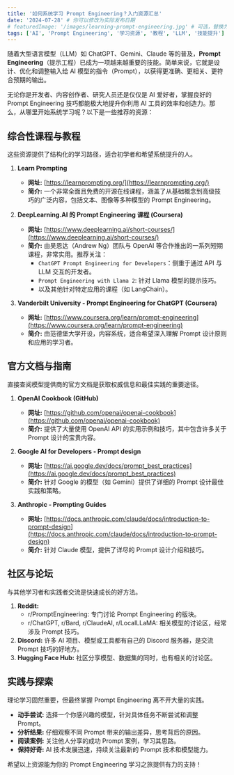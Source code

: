 ```yaml
---
title: '如何系统学习 Prompt Engineering？入门资源汇总'
date: '2024-07-28' # 你可以修改为实际发布日期
# featuredImage: '/images/learning-prompt-engineering.jpg' # 可选，替换为你自己的图片路径
tags: ['AI', 'Prompt Engineering', '学习资源', '教程', 'LLM', '技能提升']
---
```


随着大型语言模型（LLM）如 ChatGPT、Gemini、Claude 等的普及，**Prompt Engineering**（提示工程）已成为一项越来越重要的技能。简单来说，它就是设计、优化和调整输入给 AI 模型的指令（Prompt），以获得更准确、更相关、更符合预期的输出。

无论你是开发者、内容创作者、研究人员还是仅仅是 AI 爱好者，掌握良好的 Prompt Engineering 技巧都能极大地提升你利用 AI 工具的效率和创造力。那么，从哪里开始系统学习呢？以下是一些推荐的资源：

## 综合性课程与教程

这些资源提供了结构化的学习路径，适合初学者和希望系统提升的人。

1.  **Learn Prompting**
    *   **网址:** [https://learnprompting.org/](https://learnprompting.org/)
    *   **简介:** 一个非常全面且免费的开源在线课程，涵盖了从基础概念到高级技巧的广泛内容，包括文本、图像等多种模型的 Prompt Engineering。

2.  **DeepLearning.AI 的 Prompt Engineering 课程 (Coursera)**
    *   **网址:** [https://www.deeplearning.ai/short-courses/](https://www.deeplearning.ai/short-courses/)
    *   **简介:** 由吴恩达（Andrew Ng）团队与 OpenAI 等合作推出的一系列短期课程，非常实用。推荐关注：
        *   `ChatGPT Prompt Engineering for Developers`：侧重于通过 API 与 LLM 交互的开发者。
        *   `Prompt Engineering with Llama 2`: 针对 Llama 模型的提示技巧。
        *   以及其他针对特定应用的课程（如 LangChain）。

3.  **Vanderbilt University - Prompt Engineering for ChatGPT (Coursera)**
    *   **网址:** [https://www.coursera.org/learn/prompt-engineering](https://www.coursera.org/learn/prompt-engineering)
    *   **简介:** 由范德堡大学开设，内容系统，适合希望深入理解 Prompt 设计原则和应用的学习者。

## 官方文档与指南

直接查阅模型提供商的官方文档是获取权威信息和最佳实践的重要途径。

1.  **OpenAI Cookbook (GitHub)**
    *   **网址:** [https://github.com/openai/openai-cookbook](https://github.com/openai/openai-cookbook)
    *   **简介:** 提供了大量使用 OpenAI API 的实用示例和技巧，其中包含许多关于 Prompt 设计的宝贵内容。

2.  **Google AI for Developers - Prompt design**
    *   **网址:** [https://ai.google.dev/docs/prompt_best_practices](https://ai.google.dev/docs/prompt_best_practices)
    *   **简介:** 针对 Google 的模型（如 Gemini）提供了详细的 Prompt 设计最佳实践和策略。

3.  **Anthropic - Prompting Guides**
    *   **网址:** [https://docs.anthropic.com/claude/docs/introduction-to-prompt-design](https://docs.anthropic.com/claude/docs/introduction-to-prompt-design)
    *   **简介:** 针对 Claude 模型，提供了详尽的 Prompt 设计介绍和技巧。

## 社区与论坛

与其他学习者和实践者交流是快速成长的好方法。

1.  **Reddit:**
    *   r/PromptEngineering: 专门讨论 Prompt Engineering 的版块。
    *   r/ChatGPT, r/Bard, r/ClaudeAI, r/LocalLLaMA: 相关模型的讨论区，经常涉及 Prompt 技巧。
2.  **Discord:** 许多 AI 项目、模型或工具都有自己的 Discord 服务器，是交流 Prompt 技巧的好地方。
3.  **Hugging Face Hub:** 社区分享模型、数据集的同时，也有相关的讨论区。

## 实践与探索

理论学习固然重要，但最终掌握 Prompt Engineering 离不开大量的实践。

*   **动手尝试:** 选择一个你感兴趣的模型，针对具体任务不断尝试和调整 Prompt。
*   **分析结果:** 仔细观察不同 Prompt 带来的输出差异，思考背后的原因。
*   **阅读案例:** 关注他人分享的成功 Prompt 案例，学习其思路。
*   **保持好奇:** AI 技术发展迅速，持续关注最新的 Prompt 技术和模型能力。

希望以上资源能为你的 Prompt Engineering 学习之旅提供有力的支持！
